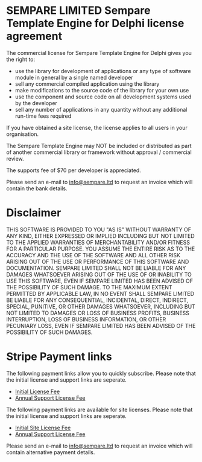 # SEMPARE LIMITED Sempare Template Engine for Delphi license agreement

The commercial license for Sempare Template Engine for Delphi gives you the right to:

- use the library for development of applications or any type of software module in general by a single named developer
- sell any commercial compiled application using the library
- make modifications to the source code of the library for your own use
- use the component and source code on all development systems used by the developer
- sell any number of applications in any quantity without any additional run-time fees required

If you have obtained a site license, the license applies to all users in your organisation.

The Sempare Template Engine may NOT be included or distributed as part of another commercial library or framework without approval / commercial review.

The supports fee of $70 per developer is appreciated.

Please send an e-mail to info@sempare.ltd to request an invoice which will contain the bank details.

# Disclaimer

THIS SOFTWARE IS PROVIDED TO YOU "AS IS" WITHOUT WARRANTY OF ANY KIND, EITHER EXPRESSED OR IMPLIED INCLUDING 
BUT NOT LIMITED TO THE APPLIED WARRANTIES OF MERCHANTABILITY AND/OR FITNESS FOR A PARTICULAR PURPOSE. 
YOU ASSUME THE ENTIRE RISK AS TO THE ACCURACY AND THE USE OF THE SOFTWARE AND ALL OTHER RISK ARISING OUT OF THE 
USE OR PERFORMANCE OF THIS SOFTWARE AND DOCUMENTATION. 
SEMPARE LIMITED SHALL NOT BE LIABLE FOR ANY DAMAGES WHATSOEVER ARISING OUT OF THE USE OF OR INABILITY TO 
USE THIS SOFTWARE, EVEN IF SEMPARE LIMITED HAS BEEN ADVISED OF THE POSSIBILITY OF SUCH DAMAGE. 
TO THE MAXIMUM EXTENT PERMITTED BY APPLICABLE LAW, IN NO EVENT SHALL SEMPARE LIMITED BE LIABLE FOR ANY 
CONSEQUENTIAL, INCIDENTAL, DIRECT, INDIRECT, SPECIAL, PUNITIVE, OR OTHER DAMAGES WHATSOEVER, INCLUDING BUT NOT 
LIMITED TO DAMAGES OR LOSS OF BUSINESS PROFITS, BUSINESS INTERRUPTION, LOSS OF BUSINESS INFORMATION, OR OTHER 
PECUNIARY LOSS, EVEN IF SEMPARE LIMITED HAS BEEN ADVISED OF THE POSSIBILITY OF SUCH DAMAGES.

# Stripe Payment links

The following payment links allow you to quickly subscribe. Please note that the initial license and support links are seperate.
- [Initial License Fee](https://buy.stripe.com/aEU7t61N88pffQIdQQ)
- [Annual Support License Fee](https://buy.stripe.com/00g8xa4ZkbBr480145)

The following payment links are available for site licenses. Please note that the initial license and support links are seperate.
- [Initial Site License Fee](https://buy.stripe.com/eVa00E77s7lbfQIaEG)
- [Annual Support License Fee](https://buy.stripe.com/6oE14I4Zk6h7fQI003)

Please send an e-mail to info@sempare.ltd to request an invoice which will contain alternative payment details.

